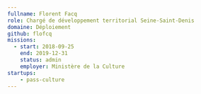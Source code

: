 ```yaml
---
fullname: Florent Facq
role: Chargé de développement territorial Seine-Saint-Denis
domaine: Déploiement
github: flofcq
missions:
  - start: 2018-09-25
    end: 2019-12-31
    status: admin
    employer: Ministère de la Culture
startups:
    - pass-culture
---
```

